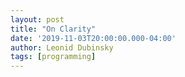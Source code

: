 ```yaml
---
layout: post
title: "On Clarity"
date: '2019-11-03T20:00:00.000-04:00'
author: Leonid Dubinsky
tags: [programming]
---
```


